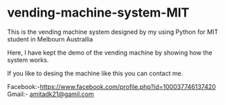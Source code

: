 # vending-machine-system-MIT
This is the vending machine system designed by my using Python for MIT student in Melbourn Australlia

Here, I have kept the demo of the vending machine by showing how the system works.

If you like to desing the machine like this you can contact me.

Facebook:-https://www.facebook.com/profile.php?id=100037746137420
Gmail:- amitadk21@gamil.com

